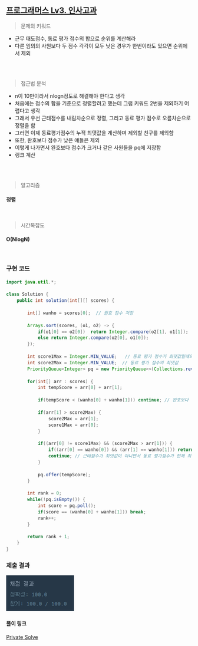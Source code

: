 ## [프로그래머스 Lv3. 인사고과](https://school.programmers.co.kr/learn/courses/30/lessons/152995)

> 문제의 키워드

- 근무 태도점수, 동료 평가 점수의 합으로 순위를 계산해라
- 다른 임의의 사원보다 두 점수 각각이 모두 낮은 경우가 한번이라도 있으면 순위에서 제외

<br/>
<br/>

> 접근법 분석
- n이 10만이라서 nlogn정도로 해결해야 한다고 생각
- 처음에는 점수의 합을 기준으로 정렬할려고 했는데 그럼 키워드 2번을 제외하기 어렵다고 생각
- 그래서 우선 근태점수를 내림차순으로 정렬, 그리고 동료 평가 점수로 오름차순으로 정렬을 함
- 그러면 이제 동료평가점수의 누적 최댓값을 계산하며 제외할 친구를 제외함
- 또한, 완호보다 점수가 낮은 얘들은 제외
- 이렇게 나가면서 완호보다 점수가 크거나 같은 사원들을 pq에 저장함
- 랭크 계산

<br/>
<br/>

> 알고리즘

#### 정렬


<br/>

> 시간복잡도

#### O(NlogN)

<br/>

### 구현 코드

```java
import java.util.*;

class Solution {
    public int solution(int[][] scores) {
        
        int[] wanho = scores[0];  // 원호 점수 저장
        
        Arrays.sort(scores, (o1, o2) -> {
            if(o1[0] == o2[0])  return Integer.compare(o2[1], o1[1]);
            else return Integer.compare(o2[0], o1[0]);
        });
        
        int score1Max = Integer.MIN_VALUE;   // 동료 평가 점수가 최댓값일때의 근태점수
        int score2Max = Integer.MIN_VALUE;  // 동료 평가 점수의 최댓값
        PriorityQueue<Integer> pq = new PriorityQueue<>(Collections.reverseOrder());
        
        for(int[] arr : scores) {
            int tempScore = arr[0] + arr[1];
            
            if(tempScore < (wanho[0] + wanho[1])) continue; // 완호보다 점수 작은 사원 제외
            
            if(arr[1] > score2Max) {
                score2Max = arr[1];
                score1Max = arr[0];
            }    
            
            if((arr[0] != score1Max) && (score2Max > arr[1])) {
                if((arr[0] == wanho[0]) && (arr[1] == wanho[1])) return -1; // 원호면
                continue; // 근태점수가 최댓값이 아니면서 동료 평가점수가 현재 최댓값보다 작다면 제외
            }
                
            pq.offer(tempScore);
        }
        
        int rank = 0;  
        while(!pq.isEmpty()) {
            int score = pq.poll();
            if(score == (wanho[0] + wanho[1])) break;
            rank++;
        }
        
        return rank + 1;
    }
}

```

### 제출 결과

![제출결과](./result.png)

#### 풀이 링크

[Private Solve](https://github.com/The-Four-Error-Pickers/Algorithm-Study/tree/main/Private%20Solve/프로그래머스/152995.%20%EC%9D%B8%EC%82%AC%EA%B3%A0%EA%B3%BC/JunHo/2024-11-16T15263)
